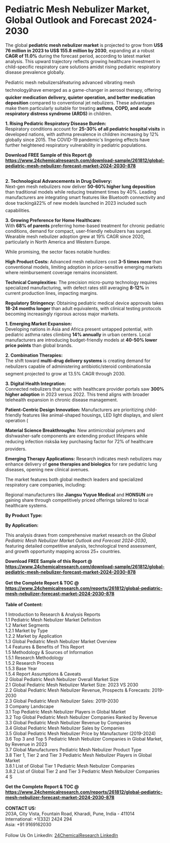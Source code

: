 <h1>Pediatric Mesh Nebulizer Market, Global Outlook and Forecast 2024-2030</h1><p>The global <strong>pediatric mesh nebulizer market</strong> is projected to grow from <strong>US$ 76 million in 2023 to US$ 155.8 million by 2030</strong>, expanding at a robust <strong>CAGR of 11.0%</strong> during the forecast period, according to latest market analysis. This upward trajectory reflects growing healthcare investment in child-specific respiratory care solutions amidst rising pediatric respiratory disease prevalence globally.</p><p>Pediatric mesh nebulizersâfeaturing advanced vibrating mesh technologyâhave emerged as a game-changer in aerosol therapy, offering <strong>quicker medication delivery, quieter operation, and better medication deposition</strong> compared to conventional jet nebulizers. These advantages make them particularly suitable for treating <strong>asthma, COPD, and acute respiratory distress syndrome (ARDS)</strong> in children.</p><p><strong>1. Rising Pediatric Respiratory Disease Burden:</strong><br>
Respiratory conditions account for <strong>25-30% of all pediatric hospital visits</strong> in developed nations, with asthma prevalence in children increasing by 12% globally since 2015. The COVID-19 pandemic's lingering effects have further heightened respiratory vulnerability in pediatric populations.</p><div><b>Download FREE Sample of this Report @ 
            <a href="https://www.24chemicalresearch.com/download-sample/261812/global-pediatric-mesh-nebulizer-forecast-market-2024-2030-878">
            https://www.24chemicalresearch.com/download-sample/261812/global-pediatric-mesh-nebulizer-forecast-market-2024-2030-878</a></b></div><br><p><strong>2. Technological Advancements in Drug Delivery:</strong><br>
Next-gen mesh nebulizers now deliver <strong>50-60% higher lung deposition</strong> than traditional models while reducing treatment times by 40%. Leading manufacturers are integrating smart features like Bluetooth connectivity and dose trackingâ22% of new models launched in 2023 included such capabilities.</p><p><strong>3. Growing Preference for Home Healthcare:</strong><br>
With <strong>68% of parents</strong> preferring home-based treatment for chronic pediatric conditions, demand for compact, user-friendly nebulizers has surged. Wearable mesh nebulizer adoption grew at 19% CAGR since 2020, particularly in North America and Western Europe.</p><p>While promising, the sector faces notable hurdles:</p><p><strong>High Product Costs:</strong> Advanced mesh nebulizers cost <strong>3-5 times more</strong> than conventional models, limiting adoption in price-sensitive emerging markets where reimbursement coverage remains inconsistent.</p><p><strong>Technical Complexities:</strong> The precision micro-pump technology requires specialized manufacturing, with defect rates still averaging <strong>8-12%</strong> in current production lines, impacting margins.</p><p><strong>Regulatory Stringency:</strong> Obtaining pediatric medical device approvals takes <strong>18-24 months longer</strong> than adult equivalents, with clinical testing protocols becoming increasingly rigorous across major markets.</p><p><strong>1. Emerging Market Expansion:</strong><br>
Developing nations in Asia and Africa present untapped potential, with pediatric asthma rates climbing <strong>14% annually</strong> in urban centers. Local manufacturers are introducing budget-friendly models at <strong>40-50% lower price points</strong> than global brands.</p><p><strong>2. Combination Therapies:</strong><br>
The shift toward <strong>multi-drug delivery systems</strong> is creating demand for nebulizers capable of administering antibiotic/steroid combinationsâa segment projected to grow at 13.5% CAGR through 2030.</p><p><strong>3. Digital Health Integration:</strong><br>
Connected nebulizers that sync with healthcare provider portals saw <strong>300% higher adoption</strong> in 2023 versus 2022. This trend aligns with broader telehealth expansion in chronic disease management.</p><p><strong>Patient-Centric Design Innovation:</strong> Manufacturers are prioritizing child-friendly features like animal-shaped housings, LED light displays, and silent operation (
	</p><p><strong>Material Science Breakthroughs:</strong> New antimicrobial polymers and dishwasher-safe components are extending product lifespans while reducing infection risksâa key purchasing factor for 72% of healthcare providers.</p><p><strong>Emerging Therapy Applications:</strong> Research indicates mesh nebulizers may enhance delivery of <strong>gene therapies and biologics</strong> for rare pediatric lung diseases, opening new clinical avenues.</p><p>The market features both global medtech leaders and specialized respiratory care companies, including:</p><p>Regional manufacturers like <strong>Jiangsu Yuyue Medical</strong> and <strong>HONSUN</strong> are gaining share through competitively priced offerings tailored to local healthcare systems.</p><p><strong>By Product Type:</strong></p><p><strong>By Application:</strong></p><p>This analysis draws from comprehensive market research on the <em>Global Pediatric Mesh Nebulizer Market Outlook and Forecast 2024-2030</em>, featuring detailed competitive analysis, technological trend assessment, and growth opportunity mapping across 25+ countries.</p><div><b>Download FREE Sample of this Report @ 
            <a href="https://www.24chemicalresearch.com/download-sample/261812/global-pediatric-mesh-nebulizer-forecast-market-2024-2030-878">
            https://www.24chemicalresearch.com/download-sample/261812/global-pediatric-mesh-nebulizer-forecast-market-2024-2030-878</a></b></div><br><div><b>Get the Complete Report & TOC @ 
            <a href="https://www.24chemicalresearch.com/reports/261812/global-pediatric-mesh-nebulizer-forecast-market-2024-2030-878">
            https://www.24chemicalresearch.com/reports/261812/global-pediatric-mesh-nebulizer-forecast-market-2024-2030-878</a></b></div><br>
            <b>Table of Content:</b><p>1 Introduction to Research & Analysis Reports<br />
    1.1 Pediatric Mesh Nebulizer Market Definition<br />
    1.2 Market Segments<br />
        1.2.1 Market by Type<br />
        1.2.2 Market by Application<br />
    1.3 Global Pediatric Mesh Nebulizer Market Overview<br />
    1.4 Features & Benefits of This Report<br />
    1.5 Methodology & Sources of Information<br />
        1.5.1 Research Methodology<br />
        1.5.2 Research Process<br />
        1.5.3 Base Year<br />
        1.5.4 Report Assumptions & Caveats<br />
2 Global Pediatric Mesh Nebulizer Overall Market Size<br />
    2.1 Global Pediatric Mesh Nebulizer Market Size: 2023 VS 2030<br />
    2.2 Global Pediatric Mesh Nebulizer Revenue, Prospects & Forecasts: 2019-2030<br />
    2.3 Global Pediatric Mesh Nebulizer Sales: 2019-2030<br />
3 Company Landscape<br />
    3.1 Top Pediatric Mesh Nebulizer Players in Global Market<br />
    3.2 Top Global Pediatric Mesh Nebulizer Companies Ranked by Revenue<br />
    3.3 Global Pediatric Mesh Nebulizer Revenue by Companies<br />
    3.4 Global Pediatric Mesh Nebulizer Sales by Companies<br />
    3.5 Global Pediatric Mesh Nebulizer Price by Manufacturer (2019-2024)<br />
    3.6 Top 3 and Top 5 Pediatric Mesh Nebulizer Companies in Global Market, by Revenue in 2023<br />
    3.7 Global Manufacturers Pediatric Mesh Nebulizer Product Type<br />
    3.8 Tier 1, Tier 2 and Tier 3 Pediatric Mesh Nebulizer Players in Global Market<br />
        3.8.1 List of Global Tier 1 Pediatric Mesh Nebulizer Companies<br />
        3.8.2 List of Global Tier 2 and Tier 3 Pediatric Mesh Nebulizer Companies<br />
4 S</p><div><b>Get the Complete Report & TOC @ 
            <a href="https://www.24chemicalresearch.com/reports/261812/global-pediatric-mesh-nebulizer-forecast-market-2024-2030-878">
            https://www.24chemicalresearch.com/reports/261812/global-pediatric-mesh-nebulizer-forecast-market-2024-2030-878</a></b></div><br><b>CONTACT US:</b><br>
            203A, City Vista, Fountain Road, Kharadi, Pune, India - 411014<br>
            International: +1(332) 2424 294<br>
            Asia: +91 9169162030 <br><br>
            Follow Us On LinkedIn: <a href="https://www.linkedin.com/company/24chemicalresearch/">24ChemicalResearch LinkedIn</a>